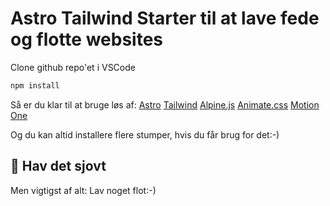 # Astro Tailwind Starter til at lave fede og flotte websites

Clone github repo'et i VSCode

```sh
npm install
```

Så er du klar til at bruge løs af:
[Astro](https://astro.build/)
[Tailwind](https://tailwindcss.com/)
[Alpine.js](https://alpinejs.dev/)
[Animate.css](https://animate.style/)
[Motion One](https://motion.dev/) 

Og du kan altid installere flere stumper, hvis du får brug for det:-)

## 🚀 Hav det sjovt

Men vigtigst af alt: Lav noget flot:-)
